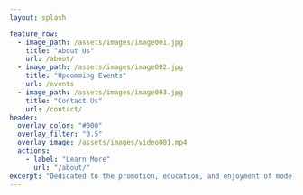 ```yaml
---
layout: splash

feature_row:
  - image_path: /assets/images/image001.jpg
    title: "About Us"
    url: /about/
  - image_path: /assets/images/image002.jpg
    title: "Upcomming Events"
    url: /events
  - image_path: /assets/images/image003.jpg
    title: "Contact Us"
    url: /contact/
header:
  overlay_color: "#000"
  overlay_filter: "0.5"
  overlay_image: /assets/images/video001.mp4
  actions:
    - label: "Learn More"
      url: "/about/"
excerpt: "Dedicated to the promotion, education, and enjoyment of model railroading."
---
```

